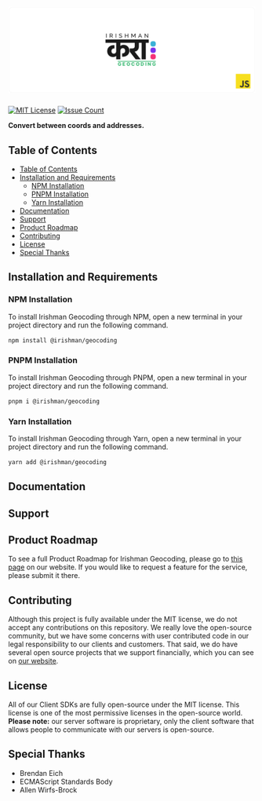 # ![Irishman Geocoding's JavaScript SDK](https://raw.githubusercontent.com/irishman-cloud/geocoding-javascript/master/.github/banner.svg)

[![MIT License](https://img.shields.io/github/license/irishman-cloud/geocoding-javascript)](https://github.com/irishman-cloud/geocoding-javascript)
[![Issue Count](https://img.shields.io/gitea/issues/open/irishman-cloud/geocoding-javascript)](https://github.com/irishman-cloud/geocoding-javascript/issues)

<b align="center">Convert between coords and addresses.</b>

## Table of Contents

- [Table of Contents](#table-of-contents)
- [Installation and Requirements](#installation-and-requirements)
  - [NPM Installation](#npm-installation)
  - [PNPM Installation](#pnpm-installation)
  - [Yarn Installation](#yarn-installation)
- [Documentation](#documentation)
- [Support](#support)
- [Product Roadmap](#product-roadmap)
- [Contributing](#contributing)
- [License](#license)
- [Special Thanks](#special-thanks)

## Installation and Requirements

### NPM Installation

To install Irishman Geocoding through NPM, open a new terminal in your project directory and run the following command.

```bash
npm install @irishman/geocoding
```

### PNPM Installation

To install Irishman Geocoding through PNPM, open a new terminal in your project directory and run the following command.

```bash
pnpm i @irishman/geocoding
```

### Yarn Installation

To install Irishman Geocoding through Yarn, open a new terminal in your project directory and run the following command.

```bash
yarn add @irishman/geocoding
```

## Documentation

## Support

## Product Roadmap

To see a full Product Roadmap for Irishman Geocoding, please go to [this page](https://irishman.cloud/service/geocoding/roadmap) on our website. If you would like to request a feature for the service, please submit it there.

## Contributing

Although this project is fully available under the MIT license, we do not accept any contributions on this repository. We really love the open-source community, but we have some concerns with user contributed code in our legal responsibility to our clients and customers. That said, we do have several open source projects that we support financially, which you can see on [our website](https://irishman.cloud/).

## License

All of our Client SDKs are fully open-source under the MIT license. This license is one of the most permissive licenses in the open-source world. **Please note:** our server software is proprietary, only the client software that allows people to communicate with our servers is open-source.

## Special Thanks

- Brendan Eich
- ECMAScript Standards Body
- Allen Wirfs-Brock
